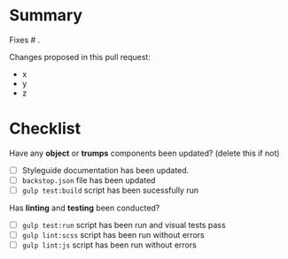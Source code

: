 # Summary
Fixes # .

Changes proposed in this pull request:
- x
- y
- z

# Checklist
Have any **object** or **trumps** components been updated? (delete this if not)
- [ ] Styleguide documentation has been updated.
- [ ] `backstop.json` file has been updated
- [ ] `gulp test:build` script has been sucessfully run

Has **linting** and **testing** been conducted?
- [ ] `gulp test:run` script has been run and visual tests pass
- [ ] `gulp lint:scss` script has been run without errors
- [ ] `gulp lint:js` script has been run without errors

